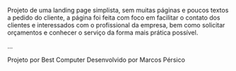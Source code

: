 Projeto de uma landing page simplista, sem muitas páginas e poucos textos a pedido do cliente, a página foi feita com foco em facilitar o contato dos clientes e interessados com o profissional da empresa, bem como solicitar orçamentos e conhecer o serviço da forma mais prática possível.

...

Projeto por Best Computer
Desenvolvido por Marcos Pérsico